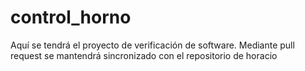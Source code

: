 control_horno
=============

Aquí se tendrá el proyecto de verificación de software. Mediante pull request se mantendrá sincronizado con el repositorio de horacio